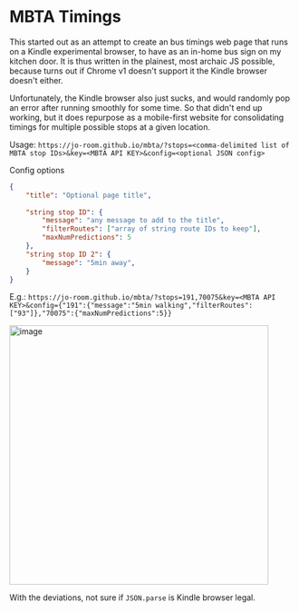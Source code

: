 # MBTA Timings

This started out as an attempt to create an bus timings web page that runs on a Kindle experimental browser, to have as an in-home bus sign on my kitchen door.
It is thus written in the plainest, most archaic JS possible, because turns out if Chrome v1 doesn't support it the Kindle browser doesn't either.

Unfortunately, the Kindle browser also just sucks, and would randomly pop an error after running smoothly for some time.
So that didn't end up working, but it does repurpose as a mobile-first website for consolidating timings for multiple possible stops at a given location.

Usage: `https://jo-room.github.io/mbta/?stops=<comma-delimited list of MBTA stop IDs>&key=<MBTA API KEY>&config=<optional JSON config>`

Config options
```json
{
	"title": "Optional page title",
	
	"string stop ID": {
		"message": "any message to add to the title",
		"filterRoutes": ["array of string route IDs to keep"],
		"maxNumPredictions": 5
	},
	"string stop ID 2": {
		"message": "5min away",
	}
}
```

E.g.: `https://jo-room.github.io/mbta/?stops=191,70075&key=<MBTA API KEY>&config={"191":{"message":"5min walking","filterRoutes":["93"]},"70075":{"maxNumPredictions":5}}`

<img width="457" alt="image" src="https://github.com/user-attachments/assets/c76b7a31-0f1e-4982-8971-a95ae5f64ed5" />


With the deviations, not sure if `JSON.parse` is Kindle browser legal.
